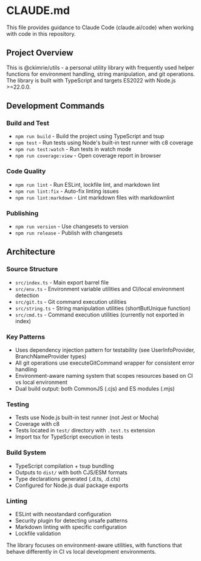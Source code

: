 # CLAUDE.md

This file provides guidance to Claude Code (claude.ai/code) when working with code in this repository.

## Project Overview

This is @ckimrie/utils - a personal utility library with frequently used helper functions for environment handling, string manipulation, and git operations. The library is built with TypeScript and targets ES2022 with Node.js >=22.0.0.

## Development Commands

### Build and Test

- `npm run build` - Build the project using TypeScript and tsup
- `npm test` - Run tests using Node's built-in test runner with c8 coverage
- `npm run test:watch` - Run tests in watch mode
- `npm run coverage:view` - Open coverage report in browser

### Code Quality

- `npm run lint` - Run ESLint, lockfile lint, and markdown lint
- `npm run lint:fix` - Auto-fix linting issues
- `npm run lint:markdown` - Lint markdown files with markdownlint

### Publishing

- `npm run version` - Use changesets to version
- `npm run release` - Publish with changesets

## Architecture

### Source Structure

- `src/index.ts` - Main export barrel file
- `src/env.ts` - Environment variable utilities and CI/local environment detection
- `src/git.ts` - Git command execution utilities
- `src/string.ts` - String manipulation utilities (shortButUnique function)
- `src/cmd.ts` - Command execution utilities (currently not exported in index)

### Key Patterns

- Uses dependency injection pattern for testability (see UserInfoProvider, BranchNameProvider types)
- All git operations use executeGitCommand wrapper for consistent error handling
- Environment-aware naming system that scopes resources based on CI vs local environment
- Dual build output: both CommonJS (.cjs) and ES modules (.mjs)

### Testing

- Tests use Node.js built-in test runner (not Jest or Mocha)
- Coverage with c8
- Tests located in `test/` directory with `.test.ts` extension
- Import tsx for TypeScript execution in tests

### Build System

- TypeScript compilation + tsup bundling
- Outputs to `dist/` with both CJS/ESM formats
- Type declarations generated (.d.ts, .d.cts)
- Configured for Node.js dual package exports

### Linting

- ESLint with neostandard configuration
- Security plugin for detecting unsafe patterns
- Markdown linting with specific configuration
- Lockfile validation

The library focuses on environment-aware utilities, with functions that behave differently in CI vs local development environments.

